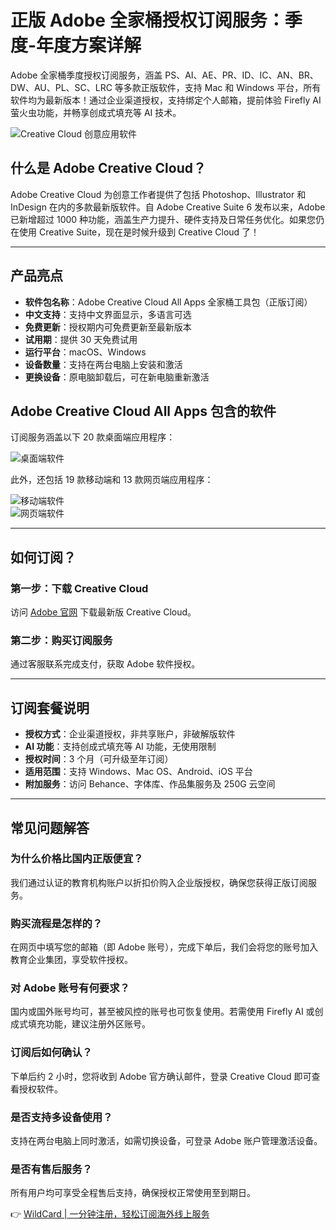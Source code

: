 # 正版 Adobe 全家桶授权订阅服务：季度-年度方案详解

Adobe 全家桶季度授权订阅服务，涵盖 PS、AI、AE、PR、ID、IC、AN、BR、DW、AU、PL、SC、LRC 等多款正版软件，支持 Mac 和 Windows 平台，所有软件均为最新版本！通过企业渠道授权，支持绑定个人邮箱，提前体验 Firefly AI 萤火虫功能，并畅享创成式填充等 AI 技术。

![Creative Cloud 创意应用软件](https://bbtdd.com/img/660615691.webp "什么是 Creative Cloud 创意应用软件？")

## 什么是 Adobe Creative Cloud？

Adobe Creative Cloud 为创意工作者提供了包括 Photoshop、Illustrator 和 InDesign 在内的多款最新版软件。自 Adobe Creative Suite 6 发布以来，Adobe 已新增超过 1000 种功能，涵盖生产力提升、硬件支持及日常任务优化。如果您仍在使用 Creative Suite，现在是时候升级到 Creative Cloud 了！

---

## 产品亮点

- **软件包名称**：Adobe Creative Cloud All Apps 全家桶工具包（正版订阅）  
- **中文支持**：支持中文界面显示，多语言可选  
- **免费更新**：授权期内可免费更新至最新版本  
- **试用期**：提供 30 天免费试用  
- **运行平台**：macOS、Windows  
- **设备数量**：支持在两台电脑上安装和激活  
- **更换设备**：原电脑卸载后，可在新电脑重新激活  

## Adobe Creative Cloud All Apps 包含的软件

订阅服务涵盖以下 20 款桌面端应用程序：

![桌面端软件](https://bbtdd.com/img/141470867884.webp)

此外，还包括 19 款移动端和 13 款网页端应用程序：

![移动端软件](https://bbtdd.com/img/102429359895.webp)  
![网页端软件](https://bbtdd.com/img/43200183805134.webp)

---

## 如何订阅？

### 第一步：下载 Creative Cloud
访问 [Adobe 官网](https://creativecloud.adobe.com/apps/download/creative-cloud) 下载最新版 Creative Cloud。

### 第二步：购买订阅服务
通过客服联系完成支付，获取 Adobe 软件授权。

---

## 订阅套餐说明

- **授权方式**：企业渠道授权，非共享账户，非破解版软件  
- **AI 功能**：支持创成式填充等 AI 功能，无使用限制  
- **授权时间**：3 个月（可升级至年订阅）  
- **适用范围**：支持 Windows、Mac OS、Android、iOS 平台  
- **附加服务**：访问 Behance、字体库、作品集服务及 250G 云空间  

---

## 常见问题解答

### **为什么价格比国内正版便宜？**
我们通过认证的教育机构账户以折扣价购入企业版授权，确保您获得正版订阅服务。

### **购买流程是怎样的？**
在网页中填写您的邮箱（即 Adobe 账号），完成下单后，我们会将您的账号加入教育企业集团，享受软件授权。

### **对 Adobe 账号有何要求？**
国内或国外账号均可，甚至被风控的账号也可恢复使用。若需使用 Firefly AI 或创成式填充功能，建议注册外区账号。

### **订阅后如何确认？**
下单后约 2 小时，您将收到 Adobe 官方确认邮件，登录 Creative Cloud 即可查看授权软件。

### **是否支持多设备使用？**
支持在两台电脑上同时激活，如需切换设备，可登录 Adobe 账户管理激活设备。

### **是否有售后服务？**
所有用户均可享受全程售后支持，确保授权正常使用至到期日。

👉 [WildCard | 一分钟注册，轻松订阅海外线上服务](https://bbtdd.com/WildCard)